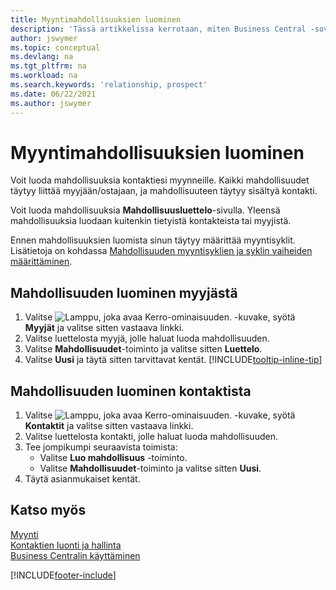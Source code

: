 ```yaml
---
title: Myyntimahdollisuuksien luominen
description: 'Tässä artikkelissa kerrotaan, miten Business Central -sovelluksessa luodaan mahdollisuuksia myyjästä tai kontaktista.'
author: jswymer
ms.topic: conceptual
ms.devlang: na
ms.tgt_pltfrm: na
ms.workload: na
ms.search.keywords: 'relationship, prospect'
ms.date: 06/22/2021
ms.author: jswymer
---
```

# <a name="create-sales-opportunities" />Myyntimahdollisuuksien luominen
Voit luoda mahdollisuuksia kontaktiesi myynneille. Kaikki mahdollisuudet täytyy liittää myyjään/ostajaan, ja mahdollisuuteen täytyy sisältyä kontakti.

Voit luoda mahdollisuuksia **Mahdollisuusluettelo**-sivulla. Yleensä mahdollisuuksia luodaan kuitenkin tietyistä kontakteista tai myyjistä.

Ennen mahdollisuuksien luomista sinun täytyy määrittää myyntisyklit. Lisätietoja on kohdassa [Mahdollisuuden myyntisyklien ja syklin vaiheiden määrittäminen](marketing-how-setup-opportunity-sales-cycles-stages.md).

## <a name="to-create-an-opportunity-from-a-salesperson" />Mahdollisuuden luominen myyjästä
1. Valitse ![Lamppu, joka avaa Kerro-ominaisuuden.](media/ui-search/search_small.png "Kerro, mitä haluat tehdä") -kuvake, syötä **Myyjät** ja valitse sitten vastaava linkki.
2. Valitse luettelosta myyjä, jolle haluat luoda mahdollisuuden.
3. Valitse **Mahdollisuudet**-toiminto ja valitse sitten **Luettelo**.
4. Valitse **Uusi** ja täytä sitten tarvittavat kentät. [!INCLUDE[tooltip-inline-tip](includes/tooltip-inline-tip_md.md)]  



## <a name="to-create-an-opportunity-from-a-contact" />Mahdollisuuden luominen kontaktista
1. Valitse ![Lamppu, joka avaa Kerro-ominaisuuden.](media/ui-search/search_small.png "Kerro, mitä haluat tehdä") -kuvake, syötä **Kontaktit** ja valitse sitten vastaava linkki.
2. Valitse luettelosta kontakti, jolle haluat luoda mahdollisuuden.
3. Tee jompikumpi seuraavista toimista:
   * Valitse **Luo mahdollisuus** -toiminto.
   * Valitse **Mahdollisuudet**-toiminto ja valitse sitten **Uusi**.
4. Täytä asianmukaiset kentät.

## <a name="see-also" />Katso myös
[Myynti](sales-manage-sales.md)  
[Kontaktien luonti ja hallinta](marketing-contacts.md)  
[Business Centralin käyttäminen](ui-work-product.md)


[!INCLUDE[footer-include](includes/footer-banner.md)]
